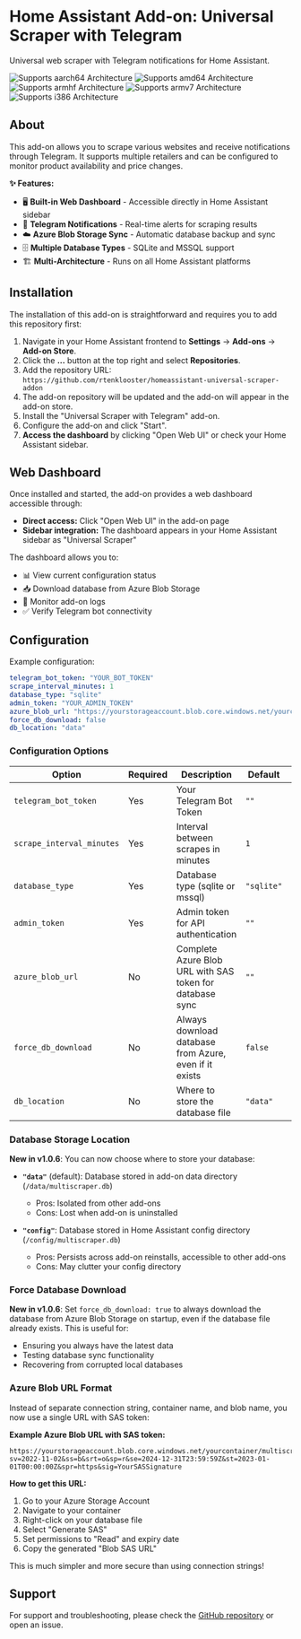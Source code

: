# Home Assistant Add-on: Universal Scraper with Telegram

Universal web scraper with Telegram notifications for Home Assistant.

![Supports aarch64 Architecture][aarch64-shield] ![Supports amd64 Architecture][amd64-shield] ![Supports armhf Architecture][armhf-shield] ![Supports armv7 Architecture][armv7-shield] ![Supports i386 Architecture][i386-shield]

## About

This add-on allows you to scrape various websites and receive notifications through Telegram. It supports multiple retailers and can be configured to monitor product availability and price changes.

**✨ Features:**
- 🖥️ **Built-in Web Dashboard** - Accessible directly in Home Assistant sidebar
- 📱 **Telegram Notifications** - Real-time alerts for scraping results  
- ☁️ **Azure Blob Storage Sync** - Automatic database backup and sync
- 🗄️ **Multiple Database Types** - SQLite and MSSQL support
- 🏗️ **Multi-Architecture** - Runs on all Home Assistant platforms

## Installation

The installation of this add-on is straightforward and requires you to add this repository first:

1. Navigate in your Home Assistant frontend to **Settings** → **Add-ons** → **Add-on Store**.
2. Click the **...** button at the top right and select **Repositories**.
3. Add the repository URL: `https://github.com/rtenklooster/homeassistant-universal-scraper-addon`
4. The add-on repository will be updated and the add-on will appear in the add-on store.
5. Install the "Universal Scraper with Telegram" add-on.
6. Configure the add-on and click "Start".
7. **Access the dashboard** by clicking "Open Web UI" or check your Home Assistant sidebar.

## Web Dashboard

Once installed and started, the add-on provides a web dashboard accessible through:

- **Direct access:** Click "Open Web UI" in the add-on page
- **Sidebar integration:** The dashboard appears in your Home Assistant sidebar as "Universal Scraper"

The dashboard allows you to:
- 📊 View current configuration status
- 📥 Download database from Azure Blob Storage  
- 📝 Monitor add-on logs
- ✅ Verify Telegram bot connectivity

## Configuration

Example configuration:

```yaml
telegram_bot_token: "YOUR_BOT_TOKEN"
scrape_interval_minutes: 1
database_type: "sqlite"
admin_token: "YOUR_ADMIN_TOKEN"
azure_blob_url: "https://yourstorageaccount.blob.core.windows.net/yourcontainer/multiscraper.db?sv=2022-11-02&ss=b&srt=o&sp=r&se=2024-12-31T23:59:59Z&st=2023-01-01T00:00:00Z&spr=https&sig=YourSASSignature"
force_db_download: false
db_location: "data"
```

### Configuration Options

| Option | Required | Description | Default | Options |
|--------|----------|-------------|---------|---------|
| `telegram_bot_token` | Yes | Your Telegram Bot Token | `""` | - |
| `scrape_interval_minutes` | Yes | Interval between scrapes in minutes | `1` | - |
| `database_type` | Yes | Database type (sqlite or mssql) | `"sqlite"` | - |
| `admin_token` | Yes | Admin token for API authentication | `""` | - |
| `azure_blob_url` | No | Complete Azure Blob URL with SAS token for database sync | `""` | - |
| `force_db_download` | No | Always download database from Azure, even if it exists | `false` | `true`/`false` |
| `db_location` | No | Where to store the database file | `"data"` | `"data"` or `"config"` |

### Database Storage Location

**New in v1.0.6**: You can now choose where to store your database:

- **`"data"`** (default): Database stored in add-on data directory (`/data/multiscraper.db`)
  - Pros: Isolated from other add-ons
  - Cons: Lost when add-on is uninstalled

- **`"config"`**: Database stored in Home Assistant config directory (`/config/multiscraper.db`)
  - Pros: Persists across add-on reinstalls, accessible to other add-ons
  - Cons: May clutter your config directory

### Force Database Download

**New in v1.0.6**: Set `force_db_download: true` to always download the database from Azure Blob Storage on startup, even if the database file already exists. This is useful for:

- Ensuring you always have the latest data
- Testing database sync functionality
- Recovering from corrupted local databases

### Azure Blob URL Format

Instead of separate connection string, container name, and blob name, you now use a single URL with SAS token:

**Example Azure Blob URL with SAS token:**
```
https://yourstorageaccount.blob.core.windows.net/yourcontainer/multiscraper.db?sv=2022-11-02&ss=b&srt=o&sp=r&se=2024-12-31T23:59:59Z&st=2023-01-01T00:00:00Z&spr=https&sig=YourSASSignature
```

**How to get this URL:**
1. Go to your Azure Storage Account
2. Navigate to your container 
3. Right-click on your database file
4. Select "Generate SAS"
5. Set permissions to "Read" and expiry date
6. Copy the generated "Blob SAS URL"

This is much simpler and more secure than using connection strings!

## Support

For support and troubleshooting, please check the [GitHub repository][github] or open an issue.

[aarch64-shield]: https://img.shields.io/badge/aarch64-yes-green.svg
[amd64-shield]: https://img.shields.io/badge/amd64-yes-green.svg
[armhf-shield]: https://img.shields.io/badge/armhf-yes-green.svg
[armv7-shield]: https://img.shields.io/badge/armv7-yes-green.svg
[i386-shield]: https://img.shields.io/badge/i386-yes-green.svg
[github]: https://github.com/rtenklooster/homeassistant-universal-scraper-addon
